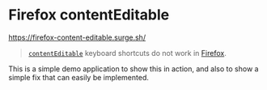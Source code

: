 # Firefox contentEditable

https://firefox-content-editable.surge.sh/

> [`contentEditable`](https://developer.mozilla.org/en-US/docs/Web/HTML/Global_attributes/contenteditable) keyboard shortcuts do not work in [Firefox](https://www.mozilla.org/en-US/firefox/).

This is a simple demo application to show this in action, and also to show a simple fix that can easily be implemented.
